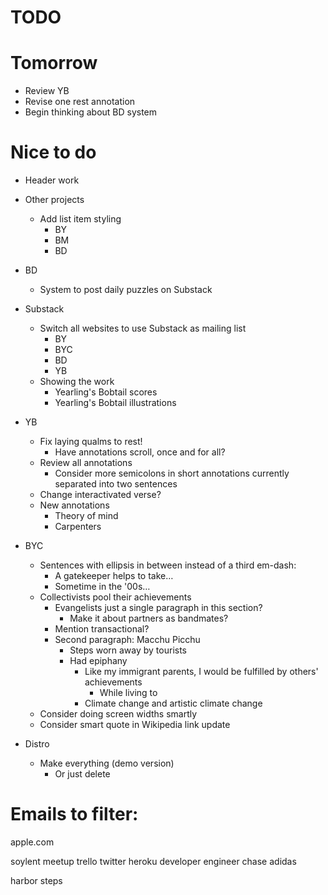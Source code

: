 # TODO

# Tomorrow

* Review YB
* Revise one rest annotation
* Begin thinking about BD system

# Nice to do
* Header work

* Other projects
    * Add list item styling
        * BY
        * BM
        * BD

* BD
    * System to post daily puzzles on Substack

* Substack
    * Switch all websites to use Substack as mailing list
        * BY
        * BYC
        * BD
        * YB
    * Showing the work
        * Yearling's Bobtail scores
        * Yearling's Bobtail illustrations

* YB
    * Fix laying qualms to rest!
        * Have annotations scroll, once and for all?
    * Review all annotations
        * Consider more semicolons in short annotations currently separated into two sentences
    * Change interactivated verse?
    * New annotations
        * Theory of mind
        * Carpenters

* BYC
    * Sentences with ellipsis in between instead of a third em-dash:
        * A gatekeeper helps to take…
        * Sometime in the '00s…
    * Collectivists pool their achievements
        * Evangelists just a single paragraph in this section?
            * Make it about partners as bandmates?
        * Mention transactional?
        * Second paragraph: Macchu Picchu
            * Steps worn away by tourists
            * Had epiphany
                * Like my immigrant parents, I would be fulfilled by others' achievements
                    * While living to 
                * Climate change and artistic climate change
    * Consider doing screen widths smartly
    * Consider smart quote in Wikipedia link update

* Distro
    * Make everything (demo version)
        * Or just delete

# Emails to filter:

apple.com

soylent
meetup
trello
twitter
heroku
developer
engineer
chase
adidas

harbor steps